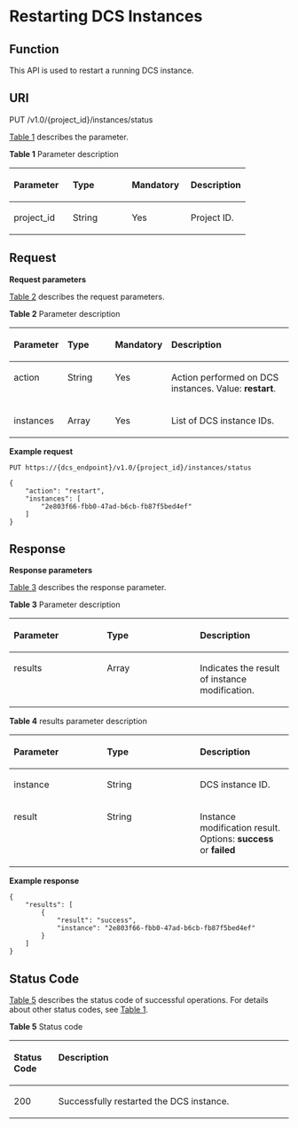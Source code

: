 # Restarting DCS Instances<a name="dcs-api-0312018"></a>

## Function<a name="section7884115112419"></a>

This API is used to restart a running DCS instance.

## URI<a name="section135003281596"></a>

PUT /v1.0/\{project\_id\}/instances/status

[Table 1](#table344154216371)  describes the parameter.

**Table  1**  Parameter description

<a name="table344154216371"></a>
<table><thead align="left"><tr id="row44454293719"><th class="cellrowborder" valign="top" width="25%" id="mcps1.2.5.1.1"><p id="p143542153710"><a name="p143542153710"></a><a name="p143542153710"></a>Parameter</p>
</th>
<th class="cellrowborder" valign="top" width="25%" id="mcps1.2.5.1.2"><p id="p243942133712"><a name="p243942133712"></a><a name="p243942133712"></a>Type</p>
</th>
<th class="cellrowborder" valign="top" width="25%" id="mcps1.2.5.1.3"><p id="p15431742143710"><a name="p15431742143710"></a><a name="p15431742143710"></a>Mandatory</p>
</th>
<th class="cellrowborder" valign="top" width="25%" id="mcps1.2.5.1.4"><p id="p1843204253716"><a name="p1843204253716"></a><a name="p1843204253716"></a>Description</p>
</th>
</tr>
</thead>
<tbody><tr id="row54444263714"><td class="cellrowborder" valign="top" width="25%" headers="mcps1.2.5.1.1 "><p id="p1144042133712"><a name="p1144042133712"></a><a name="p1144042133712"></a>project_id</p>
</td>
<td class="cellrowborder" valign="top" width="25%" headers="mcps1.2.5.1.2 "><p id="p15449424377"><a name="p15449424377"></a><a name="p15449424377"></a>String</p>
</td>
<td class="cellrowborder" valign="top" width="25%" headers="mcps1.2.5.1.3 "><p id="p4441242153712"><a name="p4441242153712"></a><a name="p4441242153712"></a>Yes</p>
</td>
<td class="cellrowborder" valign="top" width="25%" headers="mcps1.2.5.1.4 "><p id="p14441242143712"><a name="p14441242143712"></a><a name="p14441242143712"></a>Project ID.</p>
</td>
</tr>
</tbody>
</table>

## Request<a name="section8844175611106"></a>

**Request parameters**

[Table 2](#table103786452372)  describes the request parameters.

**Table  2**  Parameter description

<a name="table103786452372"></a>
<table><thead align="left"><tr id="row1377114516376"><th class="cellrowborder" valign="top" width="17%" id="mcps1.2.5.1.1"><p id="p537711457375"><a name="p537711457375"></a><a name="p537711457375"></a>Parameter</p>
</th>
<th class="cellrowborder" valign="top" width="18%" id="mcps1.2.5.1.2"><p id="p1737754583715"><a name="p1737754583715"></a><a name="p1737754583715"></a>Type</p>
</th>
<th class="cellrowborder" valign="top" width="17%" id="mcps1.2.5.1.3"><p id="p5377345123713"><a name="p5377345123713"></a><a name="p5377345123713"></a>Mandatory</p>
</th>
<th class="cellrowborder" valign="top" width="48%" id="mcps1.2.5.1.4"><p id="p43771145143711"><a name="p43771145143711"></a><a name="p43771145143711"></a>Description</p>
</th>
</tr>
</thead>
<tbody><tr id="row1437724511376"><td class="cellrowborder" valign="top" width="17%" headers="mcps1.2.5.1.1 "><p id="p183771145173718"><a name="p183771145173718"></a><a name="p183771145173718"></a>action</p>
</td>
<td class="cellrowborder" valign="top" width="18%" headers="mcps1.2.5.1.2 "><p id="p537712456375"><a name="p537712456375"></a><a name="p537712456375"></a>String</p>
</td>
<td class="cellrowborder" valign="top" width="17%" headers="mcps1.2.5.1.3 "><p id="p17377124563715"><a name="p17377124563715"></a><a name="p17377124563715"></a>Yes</p>
</td>
<td class="cellrowborder" valign="top" width="48%" headers="mcps1.2.5.1.4 "><p id="p13451321125615"><a name="p13451321125615"></a><a name="p13451321125615"></a>Action performed on DCS instances. Value: <strong id="b653782918610"><a name="b653782918610"></a><a name="b653782918610"></a>restart</strong>.</p>
</td>
</tr>
<tr id="row03781645173719"><td class="cellrowborder" valign="top" width="17%" headers="mcps1.2.5.1.1 "><p id="p11377945183718"><a name="p11377945183718"></a><a name="p11377945183718"></a>instances</p>
</td>
<td class="cellrowborder" valign="top" width="18%" headers="mcps1.2.5.1.2 "><p id="p103774453372"><a name="p103774453372"></a><a name="p103774453372"></a>Array</p>
</td>
<td class="cellrowborder" valign="top" width="17%" headers="mcps1.2.5.1.3 "><p id="p163771745133715"><a name="p163771745133715"></a><a name="p163771745133715"></a>Yes</p>
</td>
<td class="cellrowborder" valign="top" width="48%" headers="mcps1.2.5.1.4 "><p id="p93774453376"><a name="p93774453376"></a><a name="p93774453376"></a>List of DCS instance IDs.</p>
</td>
</tr>
</tbody>
</table>

**Example request**

```
PUT https://{dcs_endpoint}/v1.0/{project_id}/instances/status
```

```
{
    "action": "restart",
    "instances": [
        "2e803f66-fbb0-47ad-b6cb-fb87f5bed4ef"
    ]
}
```

## Response<a name="section1526810536111"></a>

**Response parameters**

[Table 3](#table52851943388)  describes the response parameter.

**Table  3**  Parameter description

<a name="table52851943388"></a>
<table><thead align="left"><tr id="row172851641381"><th class="cellrowborder" valign="top" width="33.33333333333333%" id="mcps1.2.4.1.1"><p id="p92851944388"><a name="p92851944388"></a><a name="p92851944388"></a>Parameter</p>
</th>
<th class="cellrowborder" valign="top" width="33.33333333333333%" id="mcps1.2.4.1.2"><p id="p628534163813"><a name="p628534163813"></a><a name="p628534163813"></a>Type</p>
</th>
<th class="cellrowborder" valign="top" width="33.33333333333333%" id="mcps1.2.4.1.3"><p id="p228511417382"><a name="p228511417382"></a><a name="p228511417382"></a>Description</p>
</th>
</tr>
</thead>
<tbody><tr id="row1828514413815"><td class="cellrowborder" valign="top" width="33.33333333333333%" headers="mcps1.2.4.1.1 "><p id="p6285184153819"><a name="p6285184153819"></a><a name="p6285184153819"></a>results</p>
</td>
<td class="cellrowborder" valign="top" width="33.33333333333333%" headers="mcps1.2.4.1.2 "><p id="p5285154123811"><a name="p5285154123811"></a><a name="p5285154123811"></a>Array</p>
</td>
<td class="cellrowborder" valign="top" width="33.33333333333333%" headers="mcps1.2.4.1.3 "><p id="p15285644384"><a name="p15285644384"></a><a name="p15285644384"></a>Indicates the result of instance modification.</p>
</td>
</tr>
</tbody>
</table>

**Table  4**  results parameter description

<a name="table2070112173318"></a>
<table><thead align="left"><tr id="row4701171710315"><th class="cellrowborder" valign="top" width="33.33333333333333%" id="mcps1.2.4.1.1"><p id="p107011517838"><a name="p107011517838"></a><a name="p107011517838"></a>Parameter</p>
</th>
<th class="cellrowborder" valign="top" width="33.33333333333333%" id="mcps1.2.4.1.2"><p id="p47012172037"><a name="p47012172037"></a><a name="p47012172037"></a>Type</p>
</th>
<th class="cellrowborder" valign="top" width="33.33333333333333%" id="mcps1.2.4.1.3"><p id="p16702817236"><a name="p16702817236"></a><a name="p16702817236"></a>Description</p>
</th>
</tr>
</thead>
<tbody><tr id="row127025171316"><td class="cellrowborder" valign="top" width="33.33333333333333%" headers="mcps1.2.4.1.1 "><p id="p15702101711317"><a name="p15702101711317"></a><a name="p15702101711317"></a>instance</p>
</td>
<td class="cellrowborder" valign="top" width="33.33333333333333%" headers="mcps1.2.4.1.2 "><p id="p157020171730"><a name="p157020171730"></a><a name="p157020171730"></a>String</p>
</td>
<td class="cellrowborder" valign="top" width="33.33333333333333%" headers="mcps1.2.4.1.3 "><p id="p1070213176311"><a name="p1070213176311"></a><a name="p1070213176311"></a>DCS instance ID.</p>
</td>
</tr>
<tr id="row1702617833"><td class="cellrowborder" valign="top" width="33.33333333333333%" headers="mcps1.2.4.1.1 "><p id="p10702417734"><a name="p10702417734"></a><a name="p10702417734"></a>result</p>
</td>
<td class="cellrowborder" valign="top" width="33.33333333333333%" headers="mcps1.2.4.1.2 "><p id="p1170214171930"><a name="p1170214171930"></a><a name="p1170214171930"></a>String</p>
</td>
<td class="cellrowborder" valign="top" width="33.33333333333333%" headers="mcps1.2.4.1.3 "><p id="p1770221712311"><a name="p1770221712311"></a><a name="p1770221712311"></a>Instance modification result. Options: <strong id="b18540144242919"><a name="b18540144242919"></a><a name="b18540144242919"></a>success</strong> or <strong id="b455518428294"><a name="b455518428294"></a><a name="b455518428294"></a>failed</strong></p>
</td>
</tr>
</tbody>
</table>

**Example response**

```
{
    "results": [
        {
            "result": "success",
            "instance": "2e803f66-fbb0-47ad-b6cb-fb87f5bed4ef"
        }
    ]
}
```

## Status Code<a name="section1257075711211"></a>

[Table 5](#table1357115714126)  describes the status code of successful operations. For details about other status codes, see  [Table 1](status-codes.md#table5210141351517).

**Table  5**  Status code

<a name="table1357115714126"></a>
<table><thead align="left"><tr id="row3571145711215"><th class="cellrowborder" valign="top" width="15.98%" id="mcps1.2.3.1.1"><p id="p17572125771218"><a name="p17572125771218"></a><a name="p17572125771218"></a>Status Code</p>
</th>
<th class="cellrowborder" valign="top" width="84.02%" id="mcps1.2.3.1.2"><p id="p1572185781216"><a name="p1572185781216"></a><a name="p1572185781216"></a>Description</p>
</th>
</tr>
</thead>
<tbody><tr id="row155722572121"><td class="cellrowborder" valign="top" width="15.98%" headers="mcps1.2.3.1.1 "><p id="p1757265761210"><a name="p1757265761210"></a><a name="p1757265761210"></a>200</p>
</td>
<td class="cellrowborder" valign="top" width="84.02%" headers="mcps1.2.3.1.2 "><p id="p175205075613"><a name="p175205075613"></a><a name="p175205075613"></a>Successfully restarted the DCS instance.</p>
</td>
</tr>
</tbody>
</table>

